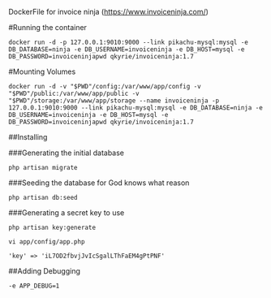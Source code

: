 DockerFile for invoice ninja (https://www.invoiceninja.com/)

#Running the container

```
docker run -d -p 127.0.0.1:9010:9000 --link pikachu-mysql:mysql -e DB_DATABASE=ninja -e DB_USERNAME=invoiceninja -e DB_HOST=mysql -e DB_PASSWORD=invoiceninjapwd qkyrie/invoiceninja:1.7
```

#Mounting Volumes

```
docker run -d -v "$PWD"/config:/var/www/app/config -v "$PWD"/public:/var/www/app/public -v "$PWD"/storage:/var/www/app/storage --name invoiceninja -p 127.0.0.1:9010:9000 --link pikachu-mysql:mysql -e DB_DATABASE=ninja -e DB_USERNAME=invoiceninja -e DB_HOST=mysql -e DB_PASSWORD=invoiceninjapwd qkyrie/invoiceninja:1.7
```

##Installing

###Generating the initial database
```
php artisan migrate
```
###Seeding the database for God knows what reason
```
php artisan db:seed
```
###Generating a secret key to use
```
php artisan key:generate
```
```
vi app/config/app.php
```
```
'key' => 'iL7OD2fbvjJvIcSgalLThFaEM4gPtPNF'
```

##Adding Debugging

```
-e APP_DEBUG=1
```
